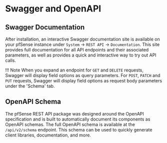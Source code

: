 # Swagger and OpenAPI

## Swagger Documentation

After installation, an interactive Swagger documentation site is available on your pfSense instance under 
`System` -> `REST API` -> `Documentation`. This site provides full documentation for all API endpoints and their
associated parameters, as well as provides a quick and interactive way to try out API calls.

!!! Note
    When you expand an endpoint for `GET` and `DELETE` requests, Swagger will display field options as query parameters.
    For `POST`, `PATCH` and `PUT` requests, Swagger will display field options as request body parameters under the 
    'Schema' tab.

## OpenAPI Schema

The pfSense REST API package was designed around the OpenAPI specification and is built to automatically document its
components as OpenAPI schemas. The full OpenAPI schema is available at the `/api/v2/schema` endpoint. This schema can be 
used to quickly generate client libraries, documentation, and more.